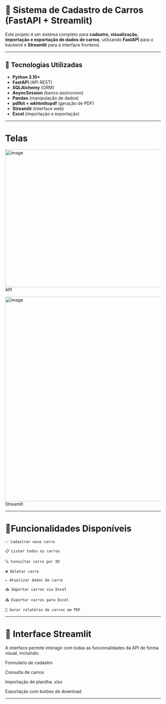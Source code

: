 # 🚗 Sistema de Cadastro de Carros (FastAPI + Streamlit)

Este projeto é um sistema completo para **cadastro, visualização, importação e exportação de dados de carros**, utilizando **FastAPI** para o backend e **Streamlit** para a interface frontend.

---

## 🧱 Tecnologias Utilizadas

- **Python 3.10+**
- **FastAPI** (API REST)
- **SQLAlchemy** (ORM)
- **AsyncSession** (banco assíncrono)
- **Pandas** (manipulação de dados)
- **pdfkit + wkhtmltopdf** (geração de PDF)
- **Streamlit** (interface web)
- **Excel** (importação e exportação)

---

# Telas
<img width="1174" height="445" alt="image" src="https://github.com/user-attachments/assets/d15e284a-c1f1-43e6-bad9-c320e9d716ea" /> API

<img width="1215" height="662" alt="image" src="https://github.com/user-attachments/assets/babd432a-a543-4a6c-ba3b-18d71b8d36f4" /> Streamlit

---


# 🧪Funcionalidades Disponíveis
```
✅ Cadastrar novo carro

📋 Listar todos os carros

🔍 Consultar carro por ID

❌ Deletar carro

✏️ Atualizar dados do carro

📥 Importar carros via Excel

📤 Exportar carros para Excel

📄 Gerar relatório de carros em PDF

```
---
# 📸 Interface Streamlit
A interface permite interagir com todas as funcionalidades da API de forma visual, incluindo:

Formulário de cadastro

Consulta de carros

Importação de planilha .xlsx

Exportação com botões de download

---
